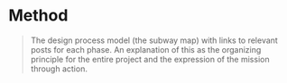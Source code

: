 # Method

> The design process model (the subway map) with links to relevant posts for each phase. An explanation of this as the organizing principle for the entire project and the expression of the mission through action.